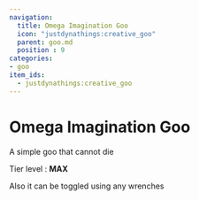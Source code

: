 ```yaml
---
navigation:
  title: Omega Imagination Goo
  icon: "justdynathings:creative_goo"
  parent: goo.md
  position : 9
categories:
- goo
item_ids:
  - justdynathings:creative_goo
---
```


# Omega Imagination Goo

A simple goo that cannot die


Tier level : **MAX**

<BlockImage id="justdynathings:creative_goo" scale="4.0" p:alive="false"/> 
<BlockImage id="justdynathings:creative_goo" scale="4.0" p:alive="true" />

Also it can be toggled using any wrenches